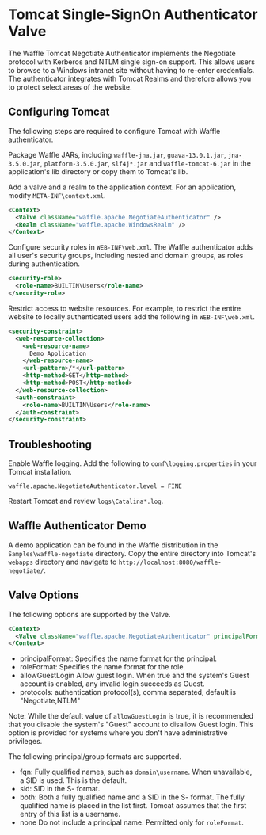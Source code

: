 Tomcat Single-SignOn Authenticator Valve
========================================

The Waffle Tomcat Negotiate Authenticator implements the Negotiate protocol with Kerberos and NTLM single sign-on support. This allows users to browse to a Windows intranet site without having to re-enter credentials. The authenticator integrates with Tomcat Realms and therefore allows you to protect select areas of the website. 

Configuring Tomcat
------------------

The following steps are required to configure Tomcat with Waffle authenticator. 

Package Waffle JARs, including `waffle-jna.jar`, `guava-13.0.1.jar`, `jna-3.5.0.jar`, `platform-3.5.0.jar`, `slf4j*.jar` and `waffle-tomcat-6.jar` in the application's lib directory or copy them to Tomcat's lib.

Add a valve and a realm to the application context. For an application, modify `META-INF\context.xml`. 

``` xml
<Context>
  <Valve className="waffle.apache.NegotiateAuthenticator" />
  <Realm className="waffle.apache.WindowsRealm" />
</Context>
```

Configure security roles in `WEB-INF\web.xml`. The Waffle authenticator adds all user's security groups, including nested and domain groups, as roles during authentication. 

``` xml
<security-role>
  <role-name>BUILTIN\Users</role-name>
</security-role>
```

Restrict access to website resources. For example, to restrict the entire website to locally authenticated users add the following in `WEB-INF\web.xml`. 

``` xml
<security-constraint>
  <web-resource-collection>
    <web-resource-name>
      Demo Application
    </web-resource-name>
    <url-pattern>/*</url-pattern>
    <http-method>GET</http-method>
    <http-method>POST</http-method>
  </web-resource-collection>
  <auth-constraint>
    <role-name>BUILTIN\Users</role-name>
  </auth-constraint>
</security-constraint>
```

Troubleshooting
---------------

Enable Waffle logging. Add the following to `conf\logging.properties` in your Tomcat installation. 

```
waffle.apache.NegotiateAuthenticator.level = FINE
```

Restart Tomcat and review `logs\Catalina*.log`. 

Waffle Authenticator Demo
-------------------------

A demo application can be found in the Waffle distribution in the `Samples\waffle-negotiate` directory. Copy the entire directory into Tomcat's `webapps` directory and navigate to `http://localhost:8080/waffle-negotiate/`. 

Valve Options
-------------

The following options are supported by the Valve. 

``` xml
<Context>
  <Valve className="waffle.apache.NegotiateAuthenticator" principalFormat="fqn" roleFormat="both" />
</Context>
```

* principalFormat: Specifies the name format for the principal.
* roleFormat: Specifies the name format for the role.
* allowGuestLogin Allow guest login. When true and the system's Guest account is enabled, any invalid login succeeds as Guest. 
* protocols: authentication protocol(s), comma separated, default is "Negotiate,NTLM"

Note: While the default value of `allowGuestLogin` is true, it is recommended that you disable the system's "Guest" account to disallow Guest login. This option is provided for systems where you don't have administrative privileges. 

The following principal/group formats are supported. 

* fqn: Fully qualified names, such as `domain\username`. When unavailable, a SID is used. This is the default. 
* sid: SID in the S- format. 
* both: Both a fully qualified name and a SID in the S- format. The fully qualified name is placed in the list first. Tomcat assumes that the first entry of this list is a username. 
* none Do not include a principal name. Permitted only for `roleFormat`.
